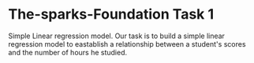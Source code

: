 # The-sparks-Foundation Task 1
Simple Linear regression model.
Our task is to build a simple linear regression model to eastablish a relationship between a student's scores and the number of hours he studied. 
